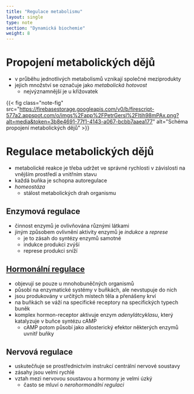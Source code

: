```yaml
---
title: "Regulace metabolismu"
layout: single
type: note
section: "Dynamická biochemie"
weight: 8
---
```

# Propojení metabolických dějů
- v průběhu jednotlivých metabolismů vznikají společné meziprodukty
- jejich množství se označuje jako _metabolická hotovost_
    - nejvýznamnější je u křižovatek

{{< fig class="note-fig" src="https://firebasestorage.googleapis.com/v0/b/firescript-577a2.appspot.com/o/imgs%2Fapp%2FPetrGersl%2Fltih98mPAx.png?alt=media&token=3b8e4691-77f1-4143-a067-bcbb7aaea177" alt="Schéma propojení metabolických dějů" >}}

# Regulace metabolických dějů
- metabolické reakce je třeba udržet ve správné rychlosti v závislosti na vnějším prostředí a vnitřním stavu
- každá buňka je schopna autoregulace
- _homeostáza_
    - stálost metabolických drah organismu
## Enzymová regulace
- činnost enzymů je ovlivňována různými látkami
- jiným způsobem ovlivnění aktivity enzymů je _indukce_ a _represe_
    - je to zásah do syntézy enzymů samotné
    - indukce produkci zvýší
    - represe produkci sníží
## [Hormonální regulace](/notes/research/chemistry/biochemistry/descriptive-biochemistry/hormones)
- objevují se pouze u mnohobuněčných organismů
- působí na enzymatické systémy v buňkách, ale nevstupuje do nich
- jsou produkovány v určitých místech těla a přenášeny krví
- na buňkách se váží na specifické receptory na specifických typech buněk
- komplex hormon-receptor aktivuje enzym _adenylátcyklasu_, který katalyzuje v buňce syntézu cAMP
    - cAMP potom působí jako allosterický efektor některých enzymů uvnitř buňky
## Nervová regulace
- uskutečňuje se prostřednictvím instrukcí centrální nervové soustavy
- zásahy jsou velmi rychlé
- vztah mezi nervovou soustavou a hormony je velmi úzký
    - často se mluví o _nerohormonální regulaci_